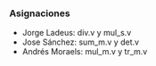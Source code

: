 ### Asignaciones
- Jorge Ladeus: div.v y mul_s.v
- Jose Sánchez: sum_m.v y det.v
- Andrés Moraels: mul_m.v y tr_m.v
